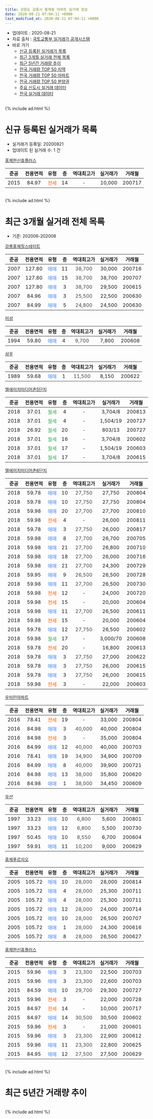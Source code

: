 ```yaml
---
title: 강원도 강릉시 홍제동 아파트 실거래 정보
date: 2020-08-21 07:04:11 +0900
last_modified_at: 2020-08-21 07:04:11 +0900
---
```


* 업데이트 : 2020-08-21
* 자료 출처 : [국토교통부 실거래가 공개시스템](http://rt.molit.go.kr)
* 바로 가기
    * [신규 등록된 실거래가 목록](#신규-등록된-실거래가-목록)
    * [최근 3개월 실거래 전체 목록](#최근-3개월-실거래-전체-목록)
    * [최근 5년간 거래량 추이](#최근-5년간-거래량-추이)
    * [전국 거래량 TOP 50 지역](https://inasie.github.io/apt-trade-info/최근-3개월-전국에서-가장-거래가-많이-발생한-지역)
    * [전국 거래량 TOP 50 아파트](https://inasie.github.io/apt-trade-info/최근-3개월-전국에서-가장-거래가-많이-발생한-아파트)
    * [전국 거래량 TOP 50 분양권](https://inasie.github.io/apt-trade-info/최근-3개월-전국에서-가장-거래가-많이-발생한-분양권)
    * [주요 신도시 실거래 데이터](https://inasie.github.io/apt-trade-info/주요-신도시)
    * [전국 실거래 데이터](https://inasie.github.io/apt-trade-info/전국)
<br>
{% include ad.html %}
<br>

# 신규 등록된 실거래가 목록
* 실거래가 등록일: 20200821
* 업데이트 된 실거래 수: 1 건


[홍제한신휴플러스](https://search.naver.com/search.naver?query=%EA%B0%95%EC%9B%90%EB%8F%84+%EA%B0%95%EB%A6%89%EC%8B%9C+%ED%99%8D%EC%A0%9C%EB%8F%99+%ED%99%8D%EC%A0%9C%ED%95%9C%EC%8B%A0%ED%9C%B4%ED%94%8C%EB%9F%AC%EC%8A%A4)

|준공|전용면적|유형|층|역대최고가|실거래가|거래월|
|:---:|:---:|:---:|:---:|:---:|:---:|:---:|
|2015|84.97|<span style="color:#ff5a00">전세</span>|14|<span style="color:#444444">-</span>|10,000|200717|


<br>
{% include ad.html %}
<br>

# 최근 3개월 실거래 전체 목록
* 기준: 202006-202008


[강릉홍제힐스테이트](https://search.naver.com/search.naver?query=%EA%B0%95%EC%9B%90%EB%8F%84+%EA%B0%95%EB%A6%89%EC%8B%9C+%ED%99%8D%EC%A0%9C%EB%8F%99+%EA%B0%95%EB%A6%89%ED%99%8D%EC%A0%9C%ED%9E%90%EC%8A%A4%ED%85%8C%EC%9D%B4%ED%8A%B8)

|준공|전용면적|유형|층|역대최고가|실거래가|거래월|
|:---:|:---:|:---:|:---:|:---:|:---:|:---:|
|2007|127.80|<span style="color:#4285f3">매매</span>|11|<span style="color:#444444">38,700</span>|30,000|200716|
|2007|127.80|<span style="color:#4285f3">매매</span>|15|<span style="color:#444444">38,700</span>|38,700|200707|
|2007|127.80|<span style="color:#4285f3">매매</span>|3|<span style="color:#444444">38,700</span>|29,500|200615|
|2007|84.96|<span style="color:#4285f3">매매</span>|3|<span style="color:#444444">25,500</span>|22,500|200630|
|2007|84.99|<span style="color:#4285f3">매매</span>|5|<span style="color:#444444">24,800</span>|24,500|200630|

[미성](https://search.naver.com/search.naver?query=%EA%B0%95%EC%9B%90%EB%8F%84+%EA%B0%95%EB%A6%89%EC%8B%9C+%ED%99%8D%EC%A0%9C%EB%8F%99+%EB%AF%B8%EC%84%B1)

|준공|전용면적|유형|층|역대최고가|실거래가|거래월|
|:---:|:---:|:---:|:---:|:---:|:---:|:---:|
|1994|59.80|<span style="color:#4285f3">매매</span>|4|<span style="color:#444444">9,700</span>|7,800|200608|

[삼우](https://search.naver.com/search.naver?query=%EA%B0%95%EC%9B%90%EB%8F%84+%EA%B0%95%EB%A6%89%EC%8B%9C+%ED%99%8D%EC%A0%9C%EB%8F%99+%EC%82%BC%EC%9A%B0)

|준공|전용면적|유형|층|역대최고가|실거래가|거래월|
|:---:|:---:|:---:|:---:|:---:|:---:|:---:|
|1989|59.68|<span style="color:#4285f3">매매</span>|1|<span style="color:#444444">11,500</span>|8,150|200622|

[엘에이치미디어촌5단지](https://search.naver.com/search.naver?query=%EA%B0%95%EC%9B%90%EB%8F%84+%EA%B0%95%EB%A6%89%EC%8B%9C+%ED%99%8D%EC%A0%9C%EB%8F%99+%EC%97%98%EC%97%90%EC%9D%B4%EC%B9%98%EB%AF%B8%EB%94%94%EC%96%B4%EC%B4%8C5%EB%8B%A8%EC%A7%80)

|준공|전용면적|유형|층|역대최고가|실거래가|거래월|
|:---:|:---:|:---:|:---:|:---:|:---:|:---:|
|2018|37.01|<span style="color:#34a853">월세</span>|4|<span style="color:#444444">-</span>|3,704/8|200813|
|2018|37.01|<span style="color:#34a853">월세</span>|4|<span style="color:#444444">-</span>|1,504/19|200727|
|2018|26.92|<span style="color:#34a853">월세</span>|20|<span style="color:#444444">-</span>|803/13|200727|
|2018|37.01|<span style="color:#34a853">월세</span>|16|<span style="color:#444444">-</span>|3,704/8|200602|
|2018|37.01|<span style="color:#34a853">월세</span>|17|<span style="color:#444444">-</span>|1,504/19|200603|
|2018|37.01|<span style="color:#34a853">월세</span>|17|<span style="color:#444444">-</span>|3,704/8|200615|

[엘에이치미디어촌6단지](https://search.naver.com/search.naver?query=%EA%B0%95%EC%9B%90%EB%8F%84+%EA%B0%95%EB%A6%89%EC%8B%9C+%ED%99%8D%EC%A0%9C%EB%8F%99+%EC%97%98%EC%97%90%EC%9D%B4%EC%B9%98%EB%AF%B8%EB%94%94%EC%96%B4%EC%B4%8C6%EB%8B%A8%EC%A7%80)

|준공|전용면적|유형|층|역대최고가|실거래가|거래월|
|:---:|:---:|:---:|:---:|:---:|:---:|:---:|
|2018|59.78|<span style="color:#4285f3">매매</span>|10|<span style="color:#444444">27,750</span>|27,750|200804|
|2018|59.78|<span style="color:#4285f3">매매</span>|10|<span style="color:#444444">27,750</span>|27,750|200804|
|2018|59.98|<span style="color:#4285f3">매매</span>|20|<span style="color:#444444">27,700</span>|27,700|200810|
|2018|59.98|<span style="color:#ff5a00">전세</span>|4|<span style="color:#444444">-</span>|26,000|200811|
|2018|59.78|<span style="color:#4285f3">매매</span>|3|<span style="color:#444444">27,750</span>|26,000|200817|
|2018|59.98|<span style="color:#4285f3">매매</span>|8|<span style="color:#444444">27,700</span>|26,700|200705|
|2018|59.98|<span style="color:#4285f3">매매</span>|21|<span style="color:#444444">27,700</span>|26,800|200710|
|2018|59.98|<span style="color:#4285f3">매매</span>|18|<span style="color:#444444">27,700</span>|26,000|200716|
|2018|59.98|<span style="color:#4285f3">매매</span>|21|<span style="color:#444444">27,700</span>|24,300|200729|
|2018|59.95|<span style="color:#4285f3">매매</span>|9|<span style="color:#444444">26,500</span>|26,500|200728|
|2018|59.98|<span style="color:#4285f3">매매</span>|11|<span style="color:#444444">27,700</span>|26,500|200730|
|2018|59.98|<span style="color:#ff5a00">전세</span>|12|<span style="color:#444444">-</span>|24,000|200720|
|2018|59.98|<span style="color:#ff5a00">전세</span>|15|<span style="color:#444444">-</span>|20,000|200604|
|2018|59.98|<span style="color:#4285f3">매매</span>|11|<span style="color:#444444">27,700</span>|26,500|200611|
|2018|59.98|<span style="color:#ff5a00">전세</span>|15|<span style="color:#444444">-</span>|20,000|200604|
|2018|59.78|<span style="color:#4285f3">매매</span>|12|<span style="color:#444444">27,750</span>|26,500|200602|
|2018|59.98|<span style="color:#34a853">월세</span>|17|<span style="color:#444444">-</span>|3,000/70|200608|
|2018|59.78|<span style="color:#ff5a00">전세</span>|20|<span style="color:#444444">-</span>|16,800|200613|
|2018|59.78|<span style="color:#4285f3">매매</span>|3|<span style="color:#444444">27,750</span>|27,000|200622|
|2018|59.78|<span style="color:#4285f3">매매</span>|3|<span style="color:#444444">27,750</span>|26,000|200615|
|2018|59.78|<span style="color:#4285f3">매매</span>|3|<span style="color:#444444">27,750</span>|26,000|200615|
|2018|59.98|<span style="color:#ff5a00">전세</span>|3|<span style="color:#444444">-</span>|22,000|200603|

[우미린아파트](https://search.naver.com/search.naver?query=%EA%B0%95%EC%9B%90%EB%8F%84+%EA%B0%95%EB%A6%89%EC%8B%9C+%ED%99%8D%EC%A0%9C%EB%8F%99+%EC%9A%B0%EB%AF%B8%EB%A6%B0%EC%95%84%ED%8C%8C%ED%8A%B8)

|준공|전용면적|유형|층|역대최고가|실거래가|거래월|
|:---:|:---:|:---:|:---:|:---:|:---:|:---:|
|2016|78.41|<span style="color:#ff5a00">전세</span>|19|<span style="color:#444444">-</span>|33,000|200804|
|2016|84.98|<span style="color:#4285f3">매매</span>|3|<span style="color:#444444">40,000</span>|40,000|200804|
|2016|84.98|<span style="color:#ff5a00">전세</span>|3|<span style="color:#444444">-</span>|35,000|200804|
|2016|84.99|<span style="color:#4285f3">매매</span>|12|<span style="color:#444444">40,000</span>|40,000|200703|
|2016|78.41|<span style="color:#4285f3">매매</span>|19|<span style="color:#444444">34,900</span>|34,900|200709|
|2016|84.99|<span style="color:#4285f3">매매</span>|8|<span style="color:#444444">40,000</span>|39,900|200721|
|2016|84.98|<span style="color:#4285f3">매매</span>|13|<span style="color:#444444">38,000</span>|35,800|200620|
|2016|84.98|<span style="color:#4285f3">매매</span>|1|<span style="color:#444444">38,000</span>|34,450|200609|


<script async src="//pagead2.googlesyndication.com/pagead/js/adsbygoogle.js"></script>
<!-- 기본 -->
<ins class="adsbygoogle"
     style="display:block"
     data-ad-client="ca-pub-2446590836940007"
     data-ad-slot="1659523306"
     data-ad-format="auto"
     data-full-width-responsive="true"></ins>
<script>
(adsbygoogle = window.adsbygoogle || []).push({});
</script>


[우산](https://search.naver.com/search.naver?query=%EA%B0%95%EC%9B%90%EB%8F%84+%EA%B0%95%EB%A6%89%EC%8B%9C+%ED%99%8D%EC%A0%9C%EB%8F%99+%EC%9A%B0%EC%82%B0)

|준공|전용면적|유형|층|역대최고가|실거래가|거래월|
|:---:|:---:|:---:|:---:|:---:|:---:|:---:|
|1997|33.23|<span style="color:#4285f3">매매</span>|10|<span style="color:#444444">6,800</span>|5,600|200801|
|1997|33.23|<span style="color:#4285f3">매매</span>|12|<span style="color:#444444">6,800</span>|5,500|200730|
|1997|50.45|<span style="color:#4285f3">매매</span>|10|<span style="color:#444444">8,550</span>|6,700|200604|
|1997|59.91|<span style="color:#4285f3">매매</span>|11|<span style="color:#444444">10,200</span>|9,000|200629|

[홍제푸르지오](https://search.naver.com/search.naver?query=%EA%B0%95%EC%9B%90%EB%8F%84+%EA%B0%95%EB%A6%89%EC%8B%9C+%ED%99%8D%EC%A0%9C%EB%8F%99+%ED%99%8D%EC%A0%9C%ED%91%B8%EB%A5%B4%EC%A7%80%EC%98%A4)

|준공|전용면적|유형|층|역대최고가|실거래가|거래월|
|:---:|:---:|:---:|:---:|:---:|:---:|:---:|
|2005|105.72|<span style="color:#4285f3">매매</span>|10|<span style="color:#444444">28,000</span>|28,000|200814|
|2005|105.72|<span style="color:#4285f3">매매</span>|4|<span style="color:#444444">28,000</span>|25,300|200711|
|2005|105.72|<span style="color:#4285f3">매매</span>|4|<span style="color:#444444">28,000</span>|25,300|200711|
|2005|105.72|<span style="color:#4285f3">매매</span>|12|<span style="color:#444444">28,000</span>|24,000|200714|
|2005|105.72|<span style="color:#4285f3">매매</span>|10|<span style="color:#444444">28,000</span>|26,500|200707|
|2005|105.72|<span style="color:#4285f3">매매</span>|1|<span style="color:#444444">28,000</span>|24,300|200616|
|2005|105.72|<span style="color:#4285f3">매매</span>|8|<span style="color:#444444">28,000</span>|26,500|200627|

[홍제한신휴플러스](https://search.naver.com/search.naver?query=%EA%B0%95%EC%9B%90%EB%8F%84+%EA%B0%95%EB%A6%89%EC%8B%9C+%ED%99%8D%EC%A0%9C%EB%8F%99+%ED%99%8D%EC%A0%9C%ED%95%9C%EC%8B%A0%ED%9C%B4%ED%94%8C%EB%9F%AC%EC%8A%A4)

|준공|전용면적|유형|층|역대최고가|실거래가|거래월|
|:---:|:---:|:---:|:---:|:---:|:---:|:---:|
|2015|59.96|<span style="color:#4285f3">매매</span>|3|<span style="color:#444444">23,300</span>|22,500|200703|
|2015|59.96|<span style="color:#4285f3">매매</span>|3|<span style="color:#444444">23,300</span>|22,600|200703|
|2015|84.59|<span style="color:#4285f3">매매</span>|10|<span style="color:#444444">29,700</span>|29,300|200727|
|2015|59.96|<span style="color:#ff5a00">전세</span>|3|<span style="color:#444444">-</span>|22,000|200728|
|2015|84.97|<span style="color:#ff5a00">전세</span>|14|<span style="color:#444444">-</span>|10,000|200717|
|2015|84.97|<span style="color:#4285f3">매매</span>|14|<span style="color:#444444">30,500</span>|30,500|200602|
|2015|59.96|<span style="color:#ff5a00">전세</span>|3|<span style="color:#444444">-</span>|21,000|200601|
|2015|59.96|<span style="color:#4285f3">매매</span>|3|<span style="color:#444444">23,300</span>|22,900|200612|
|2015|59.96|<span style="color:#4285f3">매매</span>|11|<span style="color:#444444">23,300</span>|22,800|200625|
|2015|84.95|<span style="color:#4285f3">매매</span>|12|<span style="color:#444444">27,500</span>|27,500|200629|


<br>
{% include ad.html %}
<br>

# 최근 5년간 거래량 추이


<div style="width:100%;">
    <canvas id="deal_progress" height="200"></canvas>
</div>

<script>
new Chart(document.getElementById("deal_progress"), {
    type: 'line',
    data: {
        labels: ['201508','201509','201510','201511','201512','201601','201602','201603','201604','201605','201606','201607','201608','201609','201610','201611','201612','201701','201702','201703','201704','201705','201706','201707','201708','201709','201710','201711','201712','201801','201802','201803','201804','201805','201806','201807','201808','201809','201810','201811','201812','201901','201902','201903','201904','201905','201906','201907','201908','201909','201910','201911','201912','202001','202002','202003','202004','202005','202006','202007','202008'],
        datasets: [{
            label: '매매',
            pointRadius: 1,
            data: [9, 10, 14, 8, 2, 6, 6, 9, 9, 5, 3, 9, 6, 8, 10, 4, 2, 5, 10, 6, 6, 13, 4, 17, 10, 14, 7, 9, 10, 17, 11, 31, 25, 21, 18, 19, 32, 26, 31, 29, 9, 17, 8, 6, 14, 24, 12, 12, 12, 9, 24, 13, 16, 20, 67, 15, 12, 15, 20, 19, 7],
            borderColor: "rgba(255, 201, 14, 1)",
            backgroundColor: "rgba(255, 201, 14, 0.5)",
            fill: false,
            lineTension: 0
        },{
            label: '전월세',
            pointRadius: 1,
            data: [2, 4, 2, 1, 1, 5, 2, 3, 6, 9, 6, 1, 2, 2, 0, 0, 5, 8, 1, 4, 14, 2, 4, 6, 2, 21, 6, 4, 12, 3, 11, 7, 5, 9, 20, 17, 12, 21, 82, 75, 117, 41, 21, 12, 27, 11, 6, 7, 5, 6, 14, 6, 6, 10, 12, 10, 9, 8, 9, 5, 4],
            borderColor: "rgba(0, 141, 185, 1)",
            backgroundColor: "rgba(0, 141, 185, 0.5)",
            fill: false,
            lineTension: 0
        }
        ]
    },
    options: {
        responsive: true,
        title: {
            display: false
        },
        tooltips: {
            mode: 'index',
            intersect: false
        },
        hover: {
            mode: 'nearest',
            intersect: true
        },
        scales: {
            xAxes: [{
                display: true,
                scaleLabel: {
                    display: true,
                    labelString: '년/월'
                }
            }],
            yAxes: [{
                display: true,
                ticks: {
                    suggestedMin: 0,
                },
                scaleLabel: {
                    display: true,
                    labelString: '실거래 수'
                }
            }]
        }
    }
});

</script>


<br>
{% include ad.html %}
<br>

